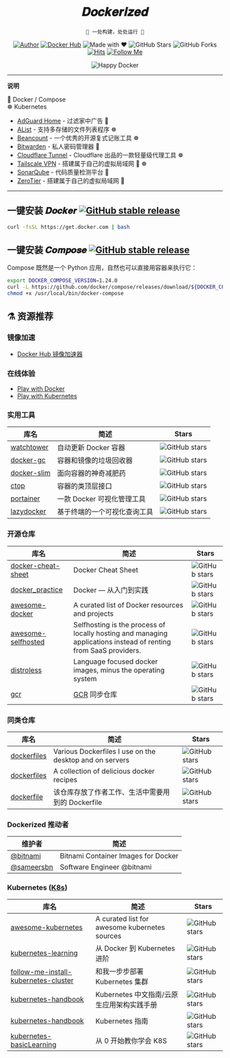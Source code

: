 <h1 align="center">𝑫𝒐𝒄𝒌𝒆𝒓𝒊𝒛𝒆𝒅</h1>

<div align="center">

`🐳 一处构建，处处运行 🚢`

[![Author](https://flat.badgen.net/badge/author/y0ngb1n/orange)](https://sourl.cn/TpLCyc)
[![Docker Hub](https://flat.badgen.net/badge/dockerhub/y0ngb1n?icon=docker&label=hub)](https://sourl.cn/WBkUGt)
![Made with ❤](https://flat.badgen.net/badge/made%20with/%e2%9d%a4/ff69b4)
![GitHub Stars](https://flat.badgen.net/github/stars/y0ngb1n/dockerized)
![GitHub Forks](https://flat.badgen.net/github/forks/y0ngb1n/dockerized)
[![Hits](https://hits.seeyoufarm.com/api/count/incr/badge.svg?url=https%3A%2F%2Fgithub.com%2Fy0ngb1n%2Fdockerized&count_bg=%2379C83D&title_bg=%23555555&icon=&icon_color=%23E7E7E7&title=views&edge_flat=true)](https://github.com/y0ngb1n/dockerized)
[![Follow Me](https://img.shields.io/github/followers/y0ngb1n.svg?style=social&label=Follow%20Me)](https://github.com/y0ngb1n)

![Happy Docker](https://i.loli.net/2019/04/10/5cae05666de2a.jpg "Happy Docker!")

</div>

---

**说明**

🐳 Docker / Compose \
☸️ Kubernetes

- [AdGuard Home](https://github.com/y0ngb1n/dockerized/tree/master/adguard-home) - 过滤家中广告 🐳
- [AList](https://github.com/y0ngb1n/dockerized/tree/master/alist) - 支持多存储的文件列表程序 ☸️
- [Beancount](https://github.com/y0ngb1n/dockerized/tree/master/beancount) - 一个优秀的开源复式记账工具 ☸️
- [Bitwarden](https://github.com/y0ngb1n/dockerized/tree/master/bitwarden) - 私人密码管理器 🐳
- [Cloudflare Tunnel](https://github.com/y0ngb1n/dockerized/tree/master/cloudflare-tunnel) - Cloudflare 出品的一款轻量级代理工具 ☸️
- [Tailscale VPN](https://github.com/y0ngb1n/dockerized/tree/master/tailscale) - 搭建属于自己的虚拟局域网 🐳 ☸️
- [SonarQube](https://github.com/y0ngb1n/dockerized/tree/master/sonarqube) - 代码质量检测平台 🐳
- [ZeroTier](https://github.com/y0ngb1n/dockerized/tree/master/zerotier) - 搭建属于自己的虚拟局域网 🐳

---

## 一键安装 𝑫𝒐𝒄𝒌𝒆𝒓 [![GitHub stable release](https://flat.badgen.net/github/release/moby/moby/stable?label)](https://github.com/moby/moby/releases)

```bash
curl -fsSL https://get.docker.com | bash
```

## 一键安装 𝑪𝒐𝒎𝒑𝒐𝒔𝒆 [![GitHub stable release](https://flat.badgen.net/github/release/docker/compose/stable?label&color=red)](https://github.com/docker/compose/releases)

Compose 既然是一个 Python 应用，自然也可以直接用容器来执行它：

```bash
export DOCKER_COMPOSE_VERSION=1.24.0
curl -L https://github.com/docker/compose/releases/download/${DOCKER_COMPOSE_VERSION}/run.sh > /usr/local/bin/docker-compose
chmod +x /usr/local/bin/docker-compose
```

## ⚗️ 资源推荐

### 镜像加速

- [Docker Hub 镜像加速器](https://gist.github.com/y0ngb1n/7e8f16af3242c7815e7ca2f0833d3ea6)

### 在线体验

- [Play with Docker](https://labs.play-with-docker.com/)
- [Play with Kubernetes](https://labs.play-with-k8s.com/)

### 实用工具

| 库名                                                      | 简述                         | Stars                                                                          |
| --------------------------------------------------------- | ---------------------------- | ------------------------------------------------------------------------------ |
| [watchtower](https://github.com/containrrr/watchtower)    | 自动更新 Docker 容器         | ![GitHub stars](https://flat.badgen.net/github/stars/containrrr/watchtower)    |
| [docker-gc](https://github.com/spotify/docker-gc)         | 容器和镜像的垃圾回收器       | ![GitHub stars](https://flat.badgen.net/github/stars/spotify/docker-gc)        |
| [docker-slim](https://github.com/docker-slim/docker-slim) | 面向容器的神奇减肥药         | ![GitHub stars](https://flat.badgen.net/github/stars/docker-slim/docker-slim)  |
| [ctop](https://github.com/bcicen/ctop)                    | 容器的类顶层接口             | ![GitHub stars](https://flat.badgen.net/github/stars/bcicen/ctop)              |
| [portainer](https://github.com/portainer/portainer)       | 一款 Docker 可视化管理工具   | ![GitHub stars](https://flat.badgen.net/github/stars/portainer/portainer)      |
| [lazydocker](https://github.com/jesseduffield/lazydocker) | 基于终端的一个可视化查询工具 | ![GitHub stars](https://flat.badgen.net/github/stars/jesseduffield/lazydocker) |

### 开源仓库

| 库名                                                                 | 简述                                                                                                            | Stars                                                                                 |
| -------------------------------------------------------------------- | --------------------------------------------------------------------------------------------------------------- | ------------------------------------------------------------------------------------- |
| [docker-cheat-sheet](https://github.com/wsargent/docker-cheat-sheet) | Docker Cheat Sheet                                                                                              | ![GitHub stars](https://flat.badgen.net/github/stars/wsargent/docker-cheat-sheet)     |
| [docker_practice](https://github.com/yeasy/docker_practice)          | Docker — 从入门到实践                                                                                           | ![GitHub stars](https://flat.badgen.net/github/stars/yeasy/docker_practice)           |
| [awesome-docker](https://github.com/veggiemonk/awesome-docker)       | A curated list of Docker resources and projects                                                                 | ![GitHub stars](https://flat.badgen.net/github/stars/veggiemonk/awesome-docker)       |
| [awesome-selfhosted](https://github.com/Kickball/awesome-selfhosted) | Selfhosting is the process of locally hosting and managing applications instead of renting from SaaS providers. | ![GitHub stars](https://flat.badgen.net/github/stars/Kickball/awesome-selfhosted)     |
| [distroless](https://github.com/GoogleContainerTools/distroless)     | Language focused docker images, minus the operating system                                                      | ![GitHub stars](https://flat.badgen.net/github/stars/GoogleContainerTools/distroless) |
| [gcr](https://github.com/mritd/gcr)                                  | [GCR](https://gcr.io/) 同步仓库                                                                                 | ![GitHub stars](https://flat.badgen.net/github/stars/mritd/gcr)                       |

### 同类仓库

| 库名                                                   | 简述                                                    | Stars                                                                      |
| ------------------------------------------------------ | ------------------------------------------------------- | -------------------------------------------------------------------------- |
| [dockerfiles](https://github.com/jessfraz/dockerfiles) | Various Dockerfiles I use on the desktop and on servers | ![GitHub stars](https://flat.badgen.net/github/stars/jessfraz/dockerfiles) |
| [dockerfiles](https://github.com/vimagick/dockerfiles) | A collection of delicious docker recipes                | ![GitHub stars](https://flat.badgen.net/github/stars/vimagick/dockerfiles) |
| [dockerfile](https://github.com/mritd/dockerfile)      | 该仓库存放了作者工作、生活中需要用到的 Dockerfile       | ![GitHub stars](https://flat.badgen.net/github/stars/mritd/dockerfile)     |

### Dockerized 推动者

| 维护者                                     | 简述                                |
| ------------------------------------------ | ----------------------------------- |
| [@bitnami](https://bitnami.com/containers) | Bitnami Container Images for Docker |
| [@sameersbn](https://github.com/sameersbn) | Software Engineer @bitnami          |

### Kubernetes ([K8s](https://k8s.io))

| 库名                                                                                                    | 简述                                          | Stars                                                                                              |
| ------------------------------------------------------------------------------------------------------- | --------------------------------------------- | -------------------------------------------------------------------------------------------------- |
| [awesome-kubernetes](https://github.com/ramitsurana/awesome-kubernetes)                                 | A curated list for awesome kubernetes sources | ![GitHub stars](https://flat.badgen.net/github/stars/ramitsurana/awesome-kubernetes)               |
| [kubernetes-learning](https://github.com/cnych/kubernetes-learning)                                     | 从 Docker 到 Kubernetes 进阶                  | ![GitHub stars](https://flat.badgen.net/github/stars/cnych/kubernetes-learning)                    |
| [follow-me-install-kubernetes-cluster](https://github.com/opsnull/follow-me-install-kubernetes-cluster) | 和我一步步部署 Kubernetes 集群                | ![GitHub stars](https://flat.badgen.net/github/stars/opsnull/follow-me-install-kubernetes-cluster) |
| [kubernetes-handbook](https://github.com/rootsongjc/kubernetes-handbook)                                | Kubernetes 中文指南/云原生应用架构实践手册    | ![GitHub stars](https://flat.badgen.net/github/stars/rootsongjc/kubernetes-handbook)               |
| [kubernetes-handbook](https://github.com/feiskyer/kubernetes-handbook)                                  | Kubernetes 指南                               | ![GitHub stars](https://flat.badgen.net/github/stars/feiskyer/kubernetes-handbook)                 |
| [kubernetes-basicLearning](https://github.com/knrt10/kubernetes-basicLearning)                          | 从 0 开始教你学会 K8S                         | ![GitHub stars](https://flat.badgen.net/github/stars/knrt10/kubernetes-basicLearning)              |
